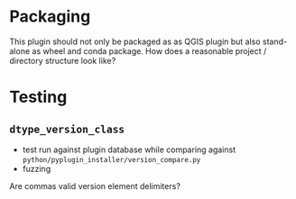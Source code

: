 
# Packaging

This plugin should not only be packaged as as QGIS plugin but also stand-alone as wheel and conda package. How does a reasonable project / directory structure look like?

# Testing

## `dtype_version_class`

- test run against plugin database while comparing against `python/pyplugin_installer/version_compare.py`
- fuzzing

Are commas valid version element delimiters?

